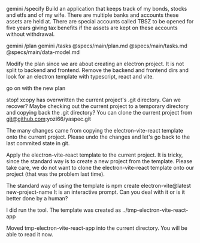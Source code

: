 gemini /specify Build an application that keeps track of my bonds, stocks and etfs and of my wife. There are multiple banks and accounts these assets are held at. There are special accounts called TBSZ to be opened for five years giving tax benefits if the assets are kept on these accounts without withdrawal.

gemini /plan
gemini /tasks
@specs/main/plan.md @specs/main/tasks.md @specs/main/data-model.md 

Modify the plan since we are about creating an electron project. It is not split to backend and frontend. 
Remove the backend and frontend dirs and look for an electron template with typescript, react and vite.

go on with the new plan

stop! xcopy has overwritten the current project's .git directory. Can we recover? 
Maybe checking out the current project to a temporary directory and copying back the .git directory? 
You can clone the current project from git@github.com:yozi66/yaspec.git

The many changes came from copying the electron-vite-react template onto the current project.
Please undo the changes and let's go back to the last commited state in git.

Apply the electron-vite-react template to the current project. 
It is tricky, since the standard way is to create a new project from the template. 
Please take care, we do not want to clone the electron-vite-react template onto our project (that was the problem last time). 

The standard way of using the template is npm create electron-vite@latest new-project-name 
It is an interactive prompt. Can you deal with it or is it better done by a human?

I did run the tool. The template was created as ../tmp-electron-vite-react-app  

Moved tmp-electron-vite-react-app into the current directory. You will be able to read it now.
